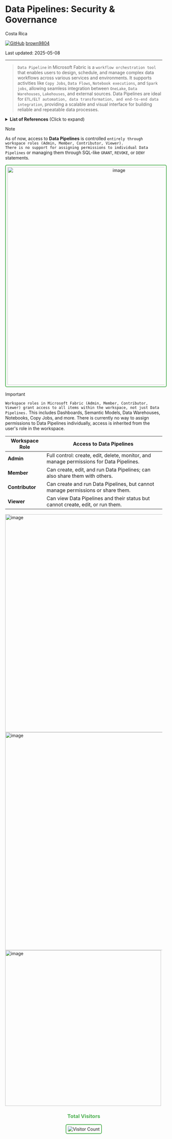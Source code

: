 # Data Pipelines: Security \& Governance

Costa Rica

[![GitHub](https://img.shields.io/badge/--181717?logo=github&logoColor=ffffff)](https://github.com/)
[brown9804](https://github.com/brown9804)

Last updated: 2025-05-08

------------------------------------------

> `Data Pipeline` in Microsoft Fabric is a `workflow orchestration tool` that enables users to design, schedule, and manage
> complex data workflows across various services and environments. It supports activities like `Copy Jobs`, `Data Flows`, `Notebook executions`, and
> `Spark jobs`, allowing seamless integration between `OneLake`, `Data Warehouses`, `Lakehouses`, and external sources.
> Data Pipelines are ideal for `ETL/ELT automation, data transformation, and end-to-end data integration`, providing a scalable and visual interface for building reliable and repeatable data processes.

<details>
<summary><b>List of References</b> (Click to expand)</summary>

- [Concept: Data pipeline Runs](https://learn.microsoft.com/en-us/fabric/data-factory/pipeline-runs)
- [Quickstart: Move and transform data with dataflows and data pipelines](https://learn.microsoft.com/en-us/fabric/data-factory/transform-data)
- [Ingest data into your Warehouse using data pipelines](https://learn.microsoft.com/en-us/fabric/data-warehouse/ingest-data-pipelines)

</details>

> [!NOTE]  
> As of now, access to **Data Pipelines** is controlled `entirely through workspace roles (Admin, Member, Contributor, Viewer).`  
> `There is no support for assigning permissions to individual Data Pipelines` or managing them through SQL-like `GRANT`, `REVOKE`, or `DENY` statements.

<div align="center">
  <img width="700" alt="image" src="https://github.com/user-attachments/assets/3d68fb14-8da1-4d6f-8059-360748252bfb" style="border: 2px solid #4CAF50; border-radius: 5px; padding: 5px;"/>
</div>

> [!IMPORTANT]  
> `Workspace roles in Microsoft Fabric (Admin, Member, Contributor, Viewer) grant access to all items within the workspace, not just Data Pipelines.` This includes Dashboards, Semantic Models, Data Warehouses, Notebooks, Copy Jobs, and more.  There is currently no way to assign permissions to Data Pipelines individually, access is inherited from the user's role in the workspace.

| **Workspace Role** | **Access to Data Pipelines**                                                                 |
|--------------------|-----------------------------------------------------------------------------------------------|
| **Admin**          | Full control: create, edit, delete, monitor, and manage permissions for Data Pipelines.       |
| **Member**         | Can create, edit, and run Data Pipelines; can also share them with others.                    |
| **Contributor**    | Can create and run Data Pipelines, but cannot manage permissions or share them.               |
| **Viewer**         | Can view Data Pipelines and their status but cannot create, edit, or run them.                |

<img width="700" alt="image" src="https://github.com/user-attachments/assets/93ccd9f1-a650-4663-a631-3b2b20434cae" />

<img width="700" alt="image" src="https://github.com/user-attachments/assets/ce0bcfe1-cce2-45e9-81ee-c58e89a7f089" />

<img width="500" alt="image" src="https://github.com/user-attachments/assets/097cb406-b4c8-4d49-88c2-6d4ea8cf7294" />

<div align="center">
  <h3 style="color: #4CAF50;">Total Visitors</h3>
  <img src="https://profile-counter.glitch.me/brown9804/count.svg" alt="Visitor Count" style="border: 2px solid #4CAF50; border-radius: 5px; padding: 5px;"/>
</div>

